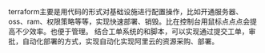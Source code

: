 terraform主要是用代码的形式对基础设施进行配置操作，比如开通服务器、oss、ram、权限策略等等，实现快速部署、销毁。比在控制台用鼠标点点点会提高不少效率。也便于管理。
结合工单系统的和脚本，可以实现通过提交工单，审批，自动化部署的方式，实现自动化实现阿里云的资源采购、部署。